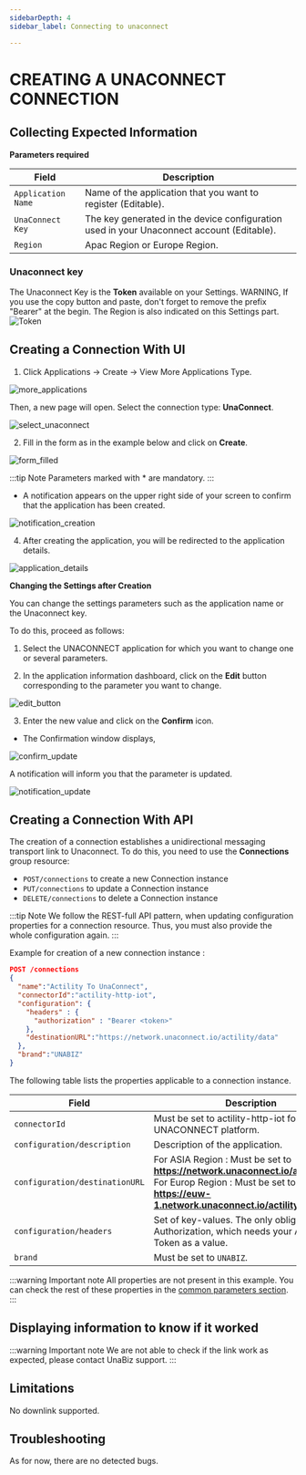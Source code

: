 ```yaml
---
sidebarDepth: 4
sidebar_label: Connecting to unaconnect

---
```


# CREATING A UNACONNECT CONNECTION

## Collecting Expected Information

**Parameters required**

| Field | Description |
| ------ | ----------- |
| ```Application Name``` | Name of the application that you want to register (Editable). |
| ```UnaConnect Key``` | The key generated in the device configuration used in your Unaconnect account (Editable). |
| ```Region``` | Apac Region or Europe Region. |

### Unaconnect key

The Unaconnect Key is the **Token** available on your Settings. WARNING, If you use the copy button and paste, don't forget to remove the prefix "Bearer" at the begin.
The Region is also indicated on this Settings part.
![Token](images/token.png)

## Creating a Connection With UI

1. Click Applications -> Create -> View More Applications Type.

![more_applications](images/create_connection.png)

Then, a new page will open. Select the connection type: **UnaConnect**.

![select_unaconnect](images/create_unaconnect.png)

2. Fill in the form as in the example below and click on **Create**.

![form_filled](images/create_connection_unaconnect.png)

:::tip Note
Parameters marked with * are mandatory.
:::

* A notification appears on the upper right side of your screen to confirm that the application has been created.

![notification_creation](images/notification_created.png)

4. After creating the application, you will be redirected to the application details.

![application_details](images/unaconnect_application_details.png)

**Changing the Settings after Creation**

You can change the settings parameters such as the application name or the Unaconnect key.

To do this, proceed as follows:

1. Select the UNACONNECT application for which you want to change one or several parameters.

2. In the application information dashboard, click on the **Edit** button corresponding to the parameter you want to change.

![edit_button](images/modify_unaconnect_key.png)

3. Enter the new value and click on the **Confirm** icon.

* The Confirmation window displays,

![confirm_update](images/proceed_update.png)

A notification will inform you that the parameter is updated.

![notification_update](images/notification_modified.png)

## Creating a Connection With API

The creation of a connection establishes a unidirectional messaging transport link to Unaconnect.
To do this, you need to use the **Connections** group resource:

* `POST/connections` to create a new Connection instance
* `PUT/connections` to update a Connection instance
* `DELETE/connections` to delete a Connection instance

:::tip Note
We follow the REST-full API pattern, when updating configuration properties for a connection resource. Thus, you must also provide the whole configuration again.
:::

Example for creation of a new connection instance :

```json
POST /connections
{
  "name":"Actility To UnaConnect",
  "connectorId":"actility-http-iot",
  "configuration": {
    "headers" : {
      "authorization" : "Bearer <token>"
    },
    "destinationURL":"https://network.unaconnect.io/actility/data"
  },
  "brand":"UNABIZ"
}
```

The following table lists the properties applicable to a connection instance.

| Field | Description |
| ------ | ----------- |
| ```connectorId``` | Must be set to actility-http-iot for UNACONNECT platform. |
| ```configuration/description``` | Description of the application. |
| ```configuration/destinationURL``` | For ASIA Region : Must be set to **https://network.unaconnect.io/actility/data**. For Europ Region : Must be set to **https://euw-1.network.unaconnect.io/actility/data**.|
| ```configuration/headers``` | Set of key-values. The only obligatory key is Authorization, which needs your Access Token as a value. |
| ```brand``` | Must be set to ```UNABIZ```. |

:::warning Important note
All properties are not present in this example. You can check the rest of these properties in the [common parameters section](../../../Getting_Started/Setting_Up_A_Connection_instance/About_connections.html#common-parameters).
:::

## Displaying information to know if it worked
:::warning Important note
We are not able to check if the link work as expected, please contact UnaBiz support.
:::

## Limitations
No downlink supported.

## Troubleshooting
As for now, there are no detected bugs.
